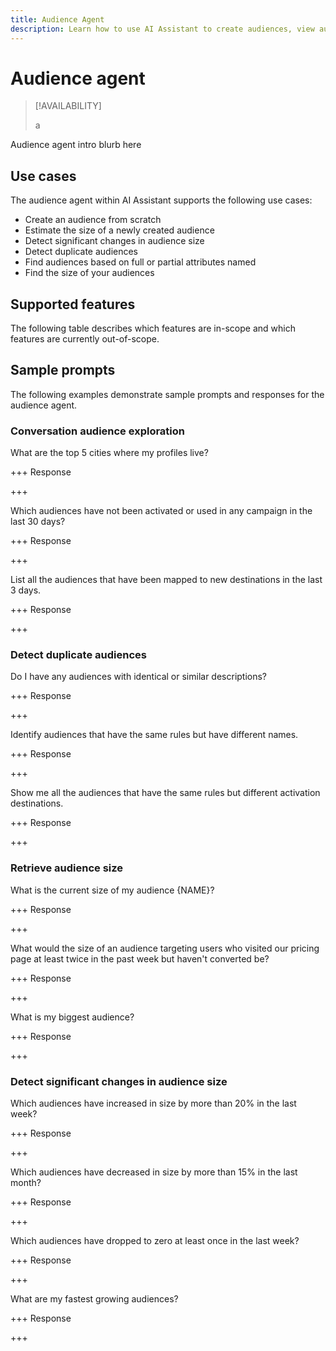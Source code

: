 ```yaml
---
title: Audience Agent
description: Learn how to use AI Assistant to create audiences, view audience changes, detect duplicate audiences, and view audience insights.
---
```


# Audience agent

>[!AVAILABILITY]
>
>a

Audience agent intro blurb here

## Use cases

The audience agent within AI Assistant supports the following use cases:

- Create an audience from scratch
- Estimate the size of a newly created audience
- Detect significant changes in audience size
- Detect duplicate audiences
- Find audiences based on full or partial attributes named
- Find the size of your audiences

## Supported features

The following table describes which features are in-scope and which features are currently out-of-scope.

## Sample prompts

The following examples demonstrate sample prompts and responses for the audience agent.

### Conversation audience exploration

What are the top 5 cities where my profiles live?

+++ Response

+++

Which audiences have not been activated or used in any campaign in the last 30 days?

+++ Response

+++

List all the audiences that have been mapped to new destinations in the last 3 days.

+++ Response

+++

### Detect duplicate audiences

Do I have any audiences with identical or similar descriptions?

+++ Response

+++

Identify audiences that have the same rules but have different names.

+++ Response

+++

Show me all the audiences that have the same rules but different activation destinations.

+++ Response

+++

### Retrieve audience size

What is the current size of my audience {NAME}?

+++ Response

+++

What would the size of an audience targeting users who visited our pricing page at least twice in the past week but haven't converted be?

+++ Response

+++

What is my biggest audience?

+++ Response

+++

### Detect significant changes in audience size

Which audiences have increased in size by more than 20% in the last week?

+++ Response

+++

Which audiences have decreased in size by more than 15% in the last month?

+++ Response

+++

Which audiences have dropped to zero at least once in the last week?

+++ Response


+++

What are my fastest growing audiences?

+++ Response

+++

